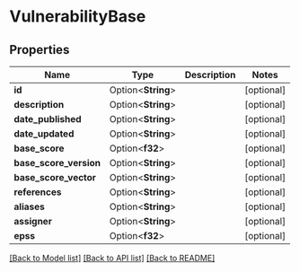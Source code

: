 # VulnerabilityBase

## Properties

Name | Type | Description | Notes
------------ | ------------- | ------------- | -------------
**id** | Option<**String**> |  | [optional]
**description** | Option<**String**> |  | [optional]
**date_published** | Option<**String**> |  | [optional]
**date_updated** | Option<**String**> |  | [optional]
**base_score** | Option<**f32**> |  | [optional]
**base_score_version** | Option<**String**> |  | [optional]
**base_score_vector** | Option<**String**> |  | [optional]
**references** | Option<**String**> |  | [optional]
**aliases** | Option<**String**> |  | [optional]
**assigner** | Option<**String**> |  | [optional]
**epss** | Option<**f32**> |  | [optional]

[[Back to Model list]](../README.md#documentation-for-models) [[Back to API list]](../README.md#documentation-for-api-endpoints) [[Back to README]](../README.md)


